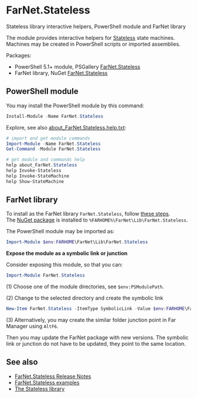 ﻿[Stateless]: https://github.com/dotnet-state-machine/stateless

# FarNet.Stateless

Stateless library interactive helpers, PowerShell module and FarNet library

The module provides interactive helpers for [Stateless] state machines.
Machines may be created in PowerShell scripts or imported assemblies.

Packages:
- PowerShell 5.1+ module, PSGallery [FarNet.Stateless](https://www.powershellgallery.com/packages/FarNet.Stateless)
- FarNet library, NuGet [FarNet.Stateless](https://www.nuget.org/packages/FarNet.Stateless)

## PowerShell module

You may install the PowerShell module by this command:

```powershell
Install-Module -Name FarNet.Stateless
```

Explore, see also [about_FarNet.Stateless.help.txt](https://github.com/nightroman/FarNet.Stateless/blob/main/src/Content/about_FarNet.Stateless.help.txt):

```powershell
# import and get module commands
Import-Module -Name FarNet.Stateless
Get-Command -Module FarNet.Stateless

# get module and commands help
help about_FarNet.Stateless
help Invoke-Stateless
help Invoke-StateMachine
help Show-StateMachine
```

## FarNet library

To install as the FarNet library `FarNet.Stateless`, follow [these steps](https://github.com/nightroman/FarNet#readme).\
The [NuGet package](https://www.nuget.org/packages/FarNet.Stateless) is installed to `%FARHOME%\FarNet\Lib\FarNet.Stateless`.

The PowerShell module may be imported as:

```powershell
Import-Module $env:FARHOME\FarNet\Lib\FarNet.Stateless
```

**Expose the module as a symbolic link or junction**

Consider exposing this module, so that you can:

```powershell
Import-Module FarNet.Stateless
```

(1) Choose one of the module directories, see `$env:PSModulePath`.

(2) Change to the selected directory and create the symbolic link

```powershell
New-Item FarNet.Stateless -ItemType SymbolicLink -Value $env:FARHOME\FarNet\Lib\FarNet.Stateless
```

(3) Alternatively, you may create the similar folder junction point in Far
Manager using `AltF6`.

Then you may update the FarNet package with new versions. The symbolic link or
junction do not have to be updated, they point to the same location.

## See also

- [FarNet.Stateless Release Notes](https://github.com/nightroman/FarNet.Stateless/blob/main/Release-Notes.md)
- [FarNet.Stateless examples](https://github.com/nightroman/FarNet.Stateless/tree/main/examples)
- [The Stateless library](https://github.com/dotnet-state-machine/stateless)
